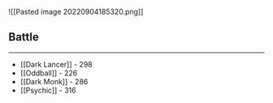 ![[Pasted image 20220904185320.png]]

## Battle
---
- [[Dark Lancer]] - 298
- [[Oddball]] - 226
- [[Dark Monk]] - 286
- [[Psychic]] - 316